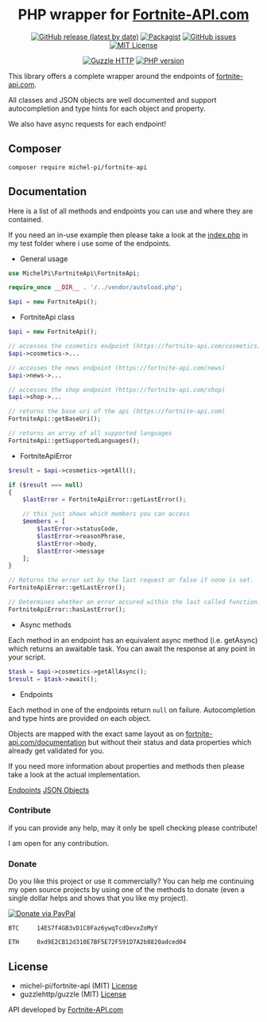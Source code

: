 <div align="center">

# PHP wrapper for [Fortnite-API.com](https://fortnite-api.com)

[![GitHub release (latest by date)](https://img.shields.io/github/v/release/michel-pi/fortnite-api-php-wrapper)](https://github.com/michel-pi/fortnite-api-php-wrapper/releases) [![Packagist](https://img.shields.io/packagist/dt/michel-pi/fortnite-api)](https://packagist.org/packages/michel-pi/fortnite-api) [![GitHub issues](https://img.shields.io/github/issues/michel-pi/fortnite-api-php-wrapper)](https://github.com/michel-pi/fortnite-api-php-wrapper/issues) [![MIT License](https://img.shields.io/github/license/michel-pi/fortnite-api-php-wrapper)](https://github.com/michel-pi/fortnite-api-php-wrapper/blob/master/LICENSE)

[![Guzzle HTTP](https://img.shields.io/badge/requires-guzzlehttp%2Fguzzle-blue)](https://github.com/guzzle/guzzle) [![PHP version](https://img.shields.io/packagist/php-v/michel-pi/fortnite-api)](https://www.php.net/)

</div>

This library offers a complete wrapper around the endpoints of [fortnite-api.com](https://fortnite-api.com).

All classes and JSON objects are well documented and support autocompletion and type hints for each object and property.

We also have async requests for each endpoint!

## Composer

    composer require michel-pi/fortnite-api

## Documentation

Here is a list of all methods and endpoints you can use and where they are contained.

If you need an in-use example then please take a look at the [index.php](https://github.com/michel-pi/fortnite-api-php-wrapper/blob/master/test/index.php) in my test folder where i use some of the endpoints.

- General usage

```php
use MichelPi\FortniteApi\FortniteApi;

require_once __DIR__ . '/../vendor/autoload.php';

$api = new FortniteApi();
```

- FortniteApi class

```php
$api = new FortniteApi();

// accesses the cosmetics endpoint (https://fortnite-api.com/cosmetics)
$api->cosmetics->...

// accesses the news endpoint (https://fortnite-api.com/news)
$api->news->...

// accesses the shop endpoint (https://fortnite-api.com/shop)
$api->shop->...
```

```php
// returns the base uri of the api (https://fortnite-api.com)
FortniteApi::getBaseUri();

// returns an array of all supported languages
FortniteApi::getSupportedLanguages();
```

- FortniteApiError

```php
$result = $api->cosmetics->getAll();

if ($result === null)
{
    $lastError = FortniteApiError::getLastError();

    // this just shows which members you can access
    $members = [
        $lastError->statusCode,
        $lastError->reasonPhrase,
        $lastError->body,
        $lastError->message
    ];
}
```

```php
// Returns the error set by the last request or false if none is set.
FortniteApiError::getLastError();

// Determines whether an error occured within the last called function.
FortniteApiError::hasLastError();
```

- Async methods

Each method in an endpoint has an equivalent async method (i.e. getAsync) which returns an awaitable task. You can await the response at any point in your script.

```php
$task = $api->cosmetics->getAllAsync();
$result = $task->await();
```

- Endpoints

Each method in one of the endpoints return `null` on failure.
Autocompletion and type hints are provided on each object.

Objects are mapped with the exact same layout as on [fortnite-api.com/documentation](https://fortnite-api.com/documentation) but without their status and data properties which already get validated for you.

If you need more information about properties and methods then please take a look at the actual implementation.

[Endpoints](https://github.com/michel-pi/fortnite-api-php-wrapper/tree/master/src/Components/Endpoints)
[JSON Objects](https://github.com/michel-pi/fortnite-api-php-wrapper/tree/master/src/Components/Objects)

### Contribute

if you can provide any help, may it only be spell checking please contribute!

I am open for any contribution.

### Donate

Do you like this project or use it commercially?
You can help me continuing my open source projects by using one of the methods to donate (even a single dollar helps and shows that you like my project).

[![Donate via PayPal](https://media.wtf/assets/img/pp.gif)](https://www.paypal.com/cgi-bin/webscr?cmd=_s-xclick&hosted_button_id=YJDWMDUSM8KKQ "Donate via PayPal")

```
BTC     14ES7f4GB3vD1C8Faz6ywqTcdDevxZoMyY

ETH     0xd9E2CB12d310E7BF5E72F591D7A2b8820adced04
```

## License

- michel-pi/fortnite-api (MIT) [License](https://github.com/michel-pi/fortnite-api-php-wrapper/blob/master/LICENSE "MIT License")
- guzzlehttp/guzzle (MIT) [License](https://github.com/guzzle/guzzle/blob/master/LICENSE "MIT License")

API developed by [Fortnite-API.com](https://fortnite-api.com/about)
